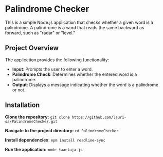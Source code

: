 # Palindrome Checker

This is a simple Node.js application that checks whether a given word is a palindrome. A palindrome is a word that reads the same backward as forward, such as "radar" or "level."

## Project Overview

The application provides the following functionality:
- **Input**: Prompts the user to enter a word.
- **Palindrome Check**: Determines whether the entered word is a palindrome.
- **Output**: Displays a message indicating whether the word is a palindrome or not.

## Installation

**Clone the repository:** `git clone https://github.com/lauri-sa/PalindromeChecker.git`

**Navigate to the project directory:** `cd PalindromeChecker`

**Install dependencies:** `npm install readline-sync`

**Run the application:** `node kaantaja.js`
